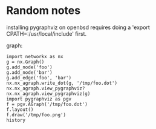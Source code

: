 Random notes
============

installing pygraphviz on openbsd requires doing a 'export
CPATH=:/usr/local/include' first.


graph:

    import networkx as nx
    g = nx.Graph()
    g.add_node('foo')
    g.add_node('bar')
    g.add_edge('foo', 'bar')
    nx.nx_agraph.write_dot(g, '/tmp/foo.dot')
    nx.nx_agraph.view_pygraphviz?
    nx.nx_agraph.view_pygraphviz(g)
    import pygraphviz as pgv
    f = pgv.AGraph('/tmp/foo.dot')
    f.layout()
    f.draw('/tmp/foo.png')
    history

